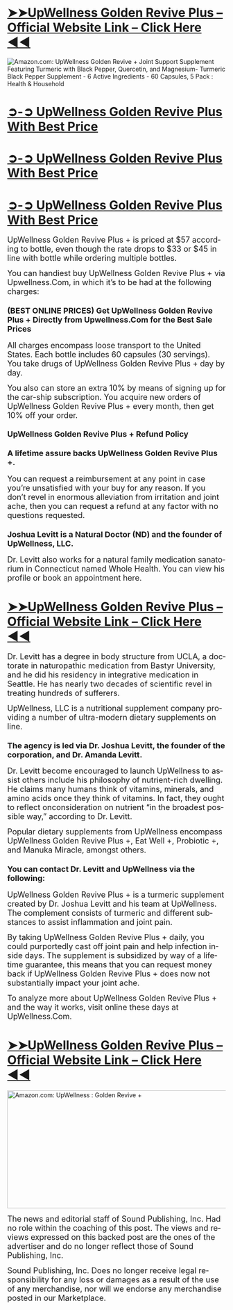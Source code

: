 <h1><a href="https://trusthealthy.com/goldenreviveplus-buy">➤➤UpWellness Golden Revive Plus &ndash; Official Website Link &ndash; Click Here ◀◀</a></h1>
<p><img src="https://images-na.ssl-images-amazon.com/images/I/81rAuw8pJlL._AC_UL210_SR210,210_.jpg" alt="Amazon.com: UpWellness Golden Revive + Joint Support Supplement Featuring  Turmeric with Black Pepper, Quercetin, and Magnesium- Turmeric Black Pepper  Supplement - 6 Active Ingredients - 60 Capsules, 5 Pack : Health &amp; Household" /></p>
<h1><a href="https://trusthealthy.com/goldenreviveplus-buy">➲-➲ UpWellness Golden Revive Plus With Best Price</a></h1>
<h1><a href="https://trusthealthy.com/goldenreviveplus-buy">➲-➲ UpWellness Golden Revive Plus With Best Price</a></h1>
<h1><a href="https://trusthealthy.com/goldenreviveplus-buy">➲-➲ UpWellness Golden Revive Plus With Best Price</a></h1>
<p lang="en-US"><span style="font-size: large;">UpWellness Golden Revive Plus + is priced at $57 according to bottle, even though the rate drops to $33 or $45 in line with bottle while ordering multiple bottles.</span></p>
<p lang="en-US"><span style="font-size: large;">You can handiest buy UpWellness Golden Revive Plus + via Upwellness.Com, in which it&rsquo;s to be had at the following charges:</span></p>
<h3 lang="en-US"><span style="font-size: large;">(BEST ONLINE PRICES) Get UpWellness Golden Revive Plus + Directly from Upwellness.Com for the Best Sale Prices</span></h3>
<p lang="en-US"><span style="font-size: large;">All charges encompass loose transport to the United States. Each bottle includes 60 capsules (30 servings). You take drugs of UpWellness Golden Revive Plus + day by day.</span></p>
<p lang="en-US"><span style="font-size: large;">You also can store an extra 10% by means of signing up for the car-ship subscription. You acquire new orders of UpWellness Golden Revive Plus + every month, then get 10% off your order.</span></p>
<h3 lang="en-US"><span style="font-size: large;">UpWellness Golden Revive Plus + Refund Policy</span></h3>
<h3 lang="en-US"><span style="font-size: large;">A lifetime assure backs UpWellness Golden Revive Plus +.</span></h3>
<p lang="en-US"><span style="font-size: large;">You can request a reimbursement at any point in case you&rsquo;re unsatisfied with your buy for any reason. If you don&rsquo;t revel in enormous alleviation from irritation and joint ache, then you can request a refund at any factor with no questions requested.</span></p>
<h3 lang="en-US"><span style="font-size: large;">Joshua Levitt is a Natural Doctor (ND) and the founder of UpWellness, LLC.</span></h3>
<p lang="en-US"><span style="font-size: large;">Dr. Levitt also works for a natural family medication sanatorium in Connecticut named Whole Health. You can view his profile or book an appointment here.</span></p>
<h1><a href="https://trusthealthy.com/goldenreviveplus-buy">➤➤UpWellness Golden Revive Plus &ndash; Official Website Link &ndash; Click Here ◀◀</a></h1>
<p lang="en-US"><span style="font-size: large;">Dr. Levitt has a degree in body structure from UCLA, a doctorate in naturopathic medication from Bastyr University, and he did his residency in integrative medication in Seattle. He has nearly two decades of scientific revel in treating hundreds of sufferers.</span></p>
<p lang="en-US"><span style="font-size: large;">UpWellness, LLC is a nutritional supplement company providing a number of ultra-modern dietary supplements on line.</span></p>
<h3 lang="en-US"><span style="font-size: large;">The agency is led via Dr. Joshua Levitt, the founder of the corporation, and Dr. Amanda Levitt.</span></h3>
<p lang="en-US"><span style="font-size: large;">Dr. Levitt become encouraged to launch UpWellness to assist others include his philosophy of nutrient-rich dwelling. He claims many humans think of vitamins, minerals, and amino acids once they think of vitamins. In fact, they ought to reflect onconsideration on nutrient &ldquo;in the broadest possible way,&rdquo; according to Dr. Levitt.</span></p>
<p lang="en-US"><span style="font-size: large;">Popular dietary supplements from UpWellness encompass UpWellness Golden Revive Plus +, Eat Well +, Probiotic +, and Manuka Miracle, amongst others.</span></p>
<h3 lang="en-US"><span style="font-size: large;">You can contact Dr. Levitt and UpWellness via the following:</span></h3>
<p lang="en-US"><span style="font-size: large;">UpWellness Golden Revive Plus + is a turmeric supplement created by Dr. Joshua Levitt and his team at UpWellness. The complement consists of turmeric and different substances to assist inflammation and joint pain.</span></p>
<p lang="en-US"><span style="font-size: large;">By taking UpWellness Golden Revive Plus + daily, you could purportedly cast off joint pain and help infection inside days. The supplement is subsidized by way of a lifetime guarantee, this means that you can request money back if UpWellness Golden Revive Plus + does now not substantially impact your joint ache.</span></p>
<p lang="en-US"><span style="font-size: large;">To analyze more about UpWellness Golden Revive Plus + and the way it works, visit online these days at UpWellness.Com.</span></p>
<h1><a href="https://trusthealthy.com/goldenreviveplus-buy">➤➤UpWellness Golden Revive Plus &ndash; Official Website Link &ndash; Click Here ◀◀</a></h1>
<p><img src="https://m.media-amazon.com/images/S/al-na-9d5791cf-3faf/6ed052f8-2898-475d-b72c-932a05a0abdd.jpg" alt="Amazon.com: UpWellness : Golden Revive +" width="542" height="271" /></p>
<p lang="en-US"><span style="font-size: large;">The news and editorial staff of Sound Publishing, Inc. Had no role within the coaching of this post. The views and reviews expressed on this backed post are the ones of the advertiser and do no longer reflect those of Sound Publishing, Inc.</span></p>
<p lang="en-US"><span style="font-size: large;">Sound Publishing, Inc. Does no longer receive legal responsibility for any loss or damages as a result of the use of any merchandise, nor will we endorse any merchandise posted in our Marketplace.</span></p>
<p lang="en-US">&nbsp;</p>
<p>&nbsp;</p>
